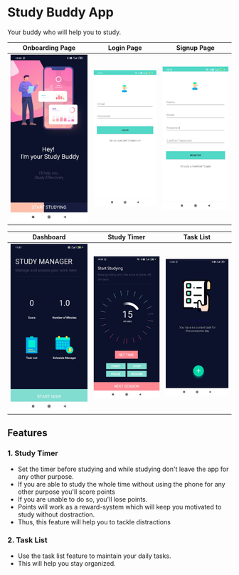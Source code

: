 # Study Buddy App

Your buddy who will help you to study.


Onboarding Page                            |  Login Page                         |  Signup Page
:-----------------------------------------:|:-----------------------------------:|:-------------------------:
![Onboarding page](./ss/onboardings.jpeg)  | ![Login Page](./ss/login.jpeg)     | ![Signup Page](./ss/register.jpeg)



Dashboard                           |  Study Timer                        |  Task List
:----------------------------------:|:-----------------------------------:|:-------------------------:
![Dashboard](./ss/home.jpeg)        | ![Study Timer](./ss/timer.jpeg)      | ![Task List](./ss/tasklist.jpeg)


## Features

### 1. Study Timer
-   Set the timer before studying and while studying don't leave the app for any other purpose.
-   If you are able to study the whole time without using the phone for any other purpose you'll score points
-   If you are unable to do so, you'll lose points.
-   Points will work as a reward-system which will keep you motivated to study without dostraction.
-   Thus, this feature will help you to tackle distractions

### 2. Task List
-   Use the task list feature to maintain your daily tasks.
-   This will help you stay organized.
